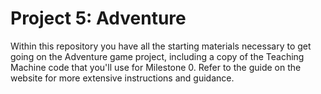 # Project 5: Adventure

Within this repository you have all the starting materials necessary to get going on the Adventure game project, including a copy of the Teaching Machine code that you'll use for Milestone 0. Refer to the guide on the website for more extensive instructions and guidance.

